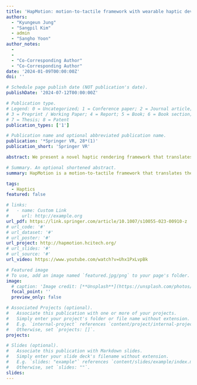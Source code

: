 ```yaml
---
title: 'HapMotion: motion-to-tactile framework with wearable haptic devices for immersive VR performance experience'
authors:
  - "Kyungeun Jung"
  - "Sangpil Kim"
  - admin
  - "Sangho Yoon"
author_notes:
  - 
  - 
  - "Co-Corresponding Author"
  - "Co-Corresponding Author"
date: '2024-01-09T00:00:00Z'
doi: ''

# Schedule page publish date (NOT publication's date).
publishDate: '2024-07-12T00:00:00Z'

# Publication type.
# Legend: 0 = Uncategorized; 1 = Conference paper; 2 = Journal article;
# 3 = Preprint / Working Paper; 4 = Report; 5 = Book; 6 = Book section;
# 7 = Thesis; 8 = Patent
publication_types: ['1']

# Publication name and optional abbreviated publication name.
publication: '*Springer VR, 28*(1)'
publication_short: 'Springer VR'

abstract: We present a novel haptic rendering framework that translates the performer’s motions into wearable vibrotactile feedback for an immersive virtual reality (VR) performance experience. Here, we employ a rendering pipeline that extracts meaningful vibrotactile parameters including intensity and location. We compute these parameters from the performer’s upper-body movements which play a significant role in a dance performance. Therefore, we customize a haptic vest and sleeves to support vibrotactile feedback on the frontal and back parts of the torso and shoulders as well. To capture essential movements from the VR performance, we propose a method called motion salient triangle (MST). MST utilizes key skeleton joints’ movements to compute the associated haptic parameters. Our method supports translating both choreographic and communicative motions into vibrotactile feedback. Through a series of user studies, we validate the user preference for our method compared to the conventional motion-to-tactile and audio-to-tactile methods.

# Summary. An optional shortened abstract.
summary: HapMotion is a motion-to-tactile framework that translates the performer’s motion in real time to enable an immersive VR performance experience.

tags:
  - Haptics
featured: false

# links:
#   - name: Custom Link
#     url: http://example.org
url_pdf: https://link.springer.com/article/10.1007/s10055-023-00910-z
# url_code: '#'
# url_dataset: '#'
# url_poster: '#'
url_project: http://hapmotion.hcitech.org/
# url_slides: '#'
# url_source: '#'
url_video: https://www.youtube.com/watch?v=Uhx1PxLvpBk

# Featured image
# To use, add an image named `featured.jpg/png` to your page's folder.
image:
  # caption: 'Image credit: [**Unsplash**](https://unsplash.com/photos/s9CC2SKySJM)'
  focal_point: ''
  preview_only: false

# Associated Projects (optional).
#   Associate this publication with one or more of your projects.
#   Simply enter your project's folder or file name without extension.
#   E.g. `internal-project` references `content/project/internal-project/index.md`.
#   Otherwise, set `projects: []`.
projects:

# Slides (optional).
#   Associate this publication with Markdown slides.
#   Simply enter your slide deck's filename without extension.
#   E.g. `slides: "example"` references `content/slides/example/index.md`.
#   Otherwise, set `slides: ""`.
slides:
---
```


<!-- Supplementary notes can be added here, including [code and math](https://wowchemy.com/docs/content/writing-markdown-latex/). -->
